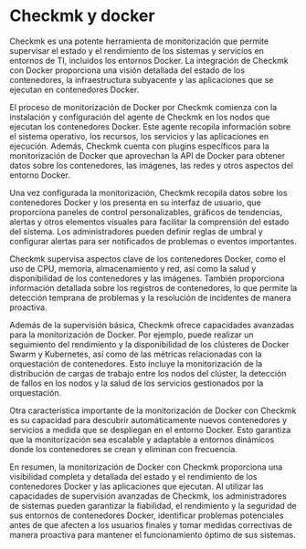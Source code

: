 # Checkmk y docker
Checkmk es una potente herramienta de monitorización que permite supervisar el estado y el rendimiento de los sistemas y servicios en entornos de TI, incluidos los entornos Docker. La integración de Checkmk con Docker proporciona una visión detallada del estado de los contenedores, la infraestructura subyacente y las aplicaciones que se ejecutan en contenedores Docker.

El proceso de monitorización de Docker por Checkmk comienza con la instalación y configuración del agente de Checkmk en los nodos que ejecutan los contenedores Docker. Este agente recopila información sobre el sistema operativo, los recursos, los servicios y las aplicaciones en ejecución. Además, Checkmk cuenta con plugins específicos para la monitorización de Docker que aprovechan la API de Docker para obtener datos sobre los contenedores, las imágenes, las redes y otros aspectos del entorno Docker.

Una vez configurada la monitorización, Checkmk recopila datos sobre los contenedores Docker y los presenta en su interfaz de usuario, que proporciona paneles de control personalizables, gráficos de tendencias, alertas y otros elementos visuales para facilitar la comprensión del estado del sistema. Los administradores pueden definir reglas de umbral y configurar alertas para ser notificados de problemas o eventos importantes.

Checkmk supervisa aspectos clave de los contenedores Docker, como el uso de CPU, memoria, almacenamiento y red, así como la salud y disponibilidad de los contenedores y las imágenes. También proporciona información detallada sobre los registros de contenedores, lo que permite la detección temprana de problemas y la resolución de incidentes de manera proactiva.

Además de la supervisión básica, Checkmk ofrece capacidades avanzadas para la monitorización de Docker. Por ejemplo, puede realizar un seguimiento del rendimiento y la disponibilidad de los clústeres de Docker Swarm y Kubernetes, así como de las métricas relacionadas con la orquestación de contenedores. Esto incluye la monitorización de la distribución de cargas de trabajo entre los nodos del clúster, la detección de fallos en los nodos y la salud de los servicios gestionados por la orquestación.

Otra característica importante de la monitorización de Docker con Checkmk es su capacidad para descubrir automáticamente nuevos contenedores y servicios a medida que se despliegan en el entorno Docker. Esto garantiza que la monitorización sea escalable y adaptable a entornos dinámicos donde los contenedores se crean y eliminan con frecuencia.

En resumen, la monitorización de Docker con Checkmk proporciona una visibilidad completa y detallada del estado y el rendimiento de los contenedores Docker y las aplicaciones que ejecutan. Al utilizar las capacidades de supervisión avanzadas de Checkmk, los administradores de sistemas pueden garantizar la fiabilidad, el rendimiento y la seguridad de sus entornos de contenedores Docker, identificar problemas potenciales antes de que afecten a los usuarios finales y tomar medidas correctivas de manera proactiva para mantener el funcionamiento óptimo de sus sistemas.

